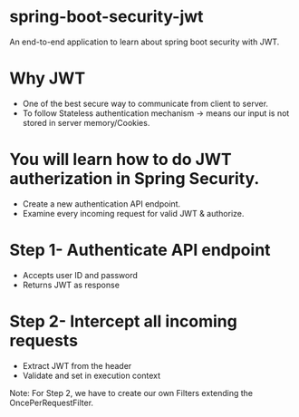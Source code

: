 # spring-boot-security-jwt
An end-to-end application to learn about spring boot security with JWT.

# Why JWT
- One of the best secure way to communicate from client to server. 
- To follow Stateless authentication mechanism -> means our input is not stored in server memory/Cookies.

# You will learn how to do JWT autherization in Spring Security.
- Create a new authentication API endpoint.
- Examine every incoming request for valid JWT & authorize.

# Step 1- Authenticate API endpoint
- Accepts user ID and password
- Returns JWT as response

# Step 2- Intercept all incoming requests
- Extract JWT from the header
- Validate and set in execution context

Note: For Step 2, we have to create our own Filters extending the OncePerRequestFilter.
